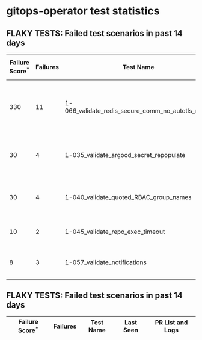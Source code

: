 #  gitops-operator test statistics
## FLAKY TESTS: Failed test scenarios in past 14 days
| Failure Score<sup>*</sup> | Failures | Test Name | Last Seen | PR List and Logs 
|---|---|---|---|---|
| 330 | 11 | 1-066_validate_redis_secure_comm_no_autotls_no_ha  | 1 days ago | 3: [#617](https://github.com/redhat-developer/gitops-operator/pull/617)<sup>[1](https://storage.googleapis.com/origin-ci-test/pr-logs/pull/redhat-developer_gitops-operator/617/pull-ci-redhat-developer-gitops-operator-master-v4.12-kuttl-parallel/1720045320051625984/build-log.txt), [2](https://storage.googleapis.com/origin-ci-test/pr-logs/pull/redhat-developer_gitops-operator/617/pull-ci-redhat-developer-gitops-operator-master-v4.13-kuttl-parallel/1720110603885875200/build-log.txt), [3](https://storage.googleapis.com/origin-ci-test/pr-logs/pull/redhat-developer_gitops-operator/617/pull-ci-redhat-developer-gitops-operator-master-v4.14-kuttl-parallel/1720110632998539264/build-log.txt), [4](https://storage.googleapis.com/origin-ci-test/pr-logs/pull/redhat-developer_gitops-operator/617/pull-ci-redhat-developer-gitops-operator-master-v4.12-kuttl-parallel/1720110603818766336/build-log.txt), [5](https://storage.googleapis.com/origin-ci-test/pr-logs/pull/redhat-developer_gitops-operator/617/pull-ci-redhat-developer-gitops-operator-master-v4.13-kuttl-parallel/1720045320202620928/build-log.txt), [6](https://storage.googleapis.com/origin-ci-test/pr-logs/pull/redhat-developer_gitops-operator/617/pull-ci-redhat-developer-gitops-operator-master-v4.14-kuttl-parallel/1720045324132683776/build-log.txt)</sup> [#611](https://github.com/redhat-developer/gitops-operator/pull/611)<sup>[1](https://storage.googleapis.com/origin-ci-test/pr-logs/pull/redhat-developer_gitops-operator/611/pull-ci-redhat-developer-gitops-operator-master-v4.14-kuttl-parallel/1717069956929032192/build-log.txt), [2](https://storage.googleapis.com/origin-ci-test/pr-logs/pull/redhat-developer_gitops-operator/611/pull-ci-redhat-developer-gitops-operator-master-v4.12-kuttl-parallel/1717013785237000192/build-log.txt), [3](https://storage.googleapis.com/origin-ci-test/pr-logs/pull/redhat-developer_gitops-operator/611/pull-ci-redhat-developer-gitops-operator-master-v4.12-kuttl-parallel/1717130889713946624/build-log.txt), [4](https://storage.googleapis.com/origin-ci-test/pr-logs/pull/redhat-developer_gitops-operator/611/pull-ci-redhat-developer-gitops-operator-master-v4.12-kuttl-parallel/1716942103000387584/build-log.txt)</sup> [#607](https://github.com/redhat-developer/gitops-operator/pull/607)<sup>[1](https://storage.googleapis.com/origin-ci-test/pr-logs/pull/redhat-developer_gitops-operator/607/pull-ci-redhat-developer-gitops-operator-master-v4.14-kuttl-parallel/1719386963926061056/build-log.txt)</sup> 
| 30 | 4 | 1-035_validate_argocd_secret_repopulate  | 4 days ago | 3: [#611](https://github.com/redhat-developer/gitops-operator/pull/611)<sup>[1](https://storage.googleapis.com/origin-ci-test/pr-logs/pull/redhat-developer_gitops-operator/611/pull-ci-redhat-developer-gitops-operator-master-v4.12-kuttl-sequential/1717897121367068672/build-log.txt), [2](https://storage.googleapis.com/origin-ci-test/pr-logs/pull/redhat-developer_gitops-operator/611/pull-ci-redhat-developer-gitops-operator-master-v4.13-kuttl-sequential/1717258269723987968/build-log.txt)</sup> [#607](https://github.com/redhat-developer/gitops-operator/pull/607)<sup>[1](https://storage.googleapis.com/origin-ci-test/pr-logs/pull/redhat-developer_gitops-operator/607/pull-ci-redhat-developer-gitops-operator-master-v4.12-kuttl-sequential/1718904141889146880/build-log.txt)</sup> [#590](https://github.com/redhat-developer/gitops-operator/pull/590)<sup>[1](https://storage.googleapis.com/origin-ci-test/pr-logs/pull/redhat-developer_gitops-operator/590/pull-ci-redhat-developer-gitops-operator-master-v4.12-kuttl-sequential/1718950928591097856/build-log.txt)</sup> 
| 30 | 4 | 1-040_validate_quoted_RBAC_group_names  | 4 days ago | 3: [#611](https://github.com/redhat-developer/gitops-operator/pull/611)<sup>[1](https://storage.googleapis.com/origin-ci-test/pr-logs/pull/redhat-developer_gitops-operator/611/pull-ci-redhat-developer-gitops-operator-master-v4.12-kuttl-sequential/1717897121367068672/build-log.txt), [2](https://storage.googleapis.com/origin-ci-test/pr-logs/pull/redhat-developer_gitops-operator/611/pull-ci-redhat-developer-gitops-operator-master-v4.13-kuttl-sequential/1717258269723987968/build-log.txt)</sup> [#607](https://github.com/redhat-developer/gitops-operator/pull/607)<sup>[1](https://storage.googleapis.com/origin-ci-test/pr-logs/pull/redhat-developer_gitops-operator/607/pull-ci-redhat-developer-gitops-operator-master-v4.12-kuttl-sequential/1718904141889146880/build-log.txt)</sup> [#590](https://github.com/redhat-developer/gitops-operator/pull/590)<sup>[1](https://storage.googleapis.com/origin-ci-test/pr-logs/pull/redhat-developer_gitops-operator/590/pull-ci-redhat-developer-gitops-operator-master-v4.12-kuttl-sequential/1718950928591097856/build-log.txt)</sup> 
| 10 | 2 | 1-045_validate_repo_exec_timeout  | 4 days ago | 2: [#611](https://github.com/redhat-developer/gitops-operator/pull/611)<sup>[1](https://storage.googleapis.com/origin-ci-test/pr-logs/pull/redhat-developer_gitops-operator/611/pull-ci-redhat-developer-gitops-operator-master-v4.13-kuttl-parallel/1717069952994775040/build-log.txt)</sup> [#590](https://github.com/redhat-developer/gitops-operator/pull/590)<sup>[1](https://storage.googleapis.com/origin-ci-test/pr-logs/pull/redhat-developer_gitops-operator/590/pull-ci-redhat-developer-gitops-operator-master-v4.14-kuttl-parallel/1718950932609241088/build-log.txt)</sup> 
| 8 | 3 | 1-057_validate_notifications  | 7 days ago | 2: [#611](https://github.com/redhat-developer/gitops-operator/pull/611)<sup>[1](https://storage.googleapis.com/origin-ci-test/pr-logs/pull/redhat-developer_gitops-operator/611/pull-ci-redhat-developer-gitops-operator-master-v4.13-kuttl-parallel/1716942103168159744/build-log.txt), [2](https://storage.googleapis.com/origin-ci-test/pr-logs/pull/redhat-developer_gitops-operator/611/pull-ci-redhat-developer-gitops-operator-master-v4.14-kuttl-parallel/1717913834364080128/build-log.txt)</sup> [#590](https://github.com/redhat-developer/gitops-operator/pull/590)<sup>[1](https://storage.googleapis.com/origin-ci-test/pr-logs/pull/redhat-developer_gitops-operator/590/pull-ci-redhat-developer-gitops-operator-master-v4.14-kuttl-parallel/1717514566679662592/build-log.txt)</sup> 
## FLAKY TESTS: Failed test scenarios in past 14 days
| Failure Score<sup>*</sup> | Failures | Test Name | Last Seen | PR List and Logs 
|---|---|---|---|---|
